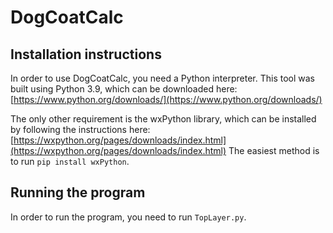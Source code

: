 # DogCoatCalc
## Installation instructions
In order to use DogCoatCalc, you need a Python interpreter. This tool was built using Python 3.9, which can be downloaded here: [https://www.python.org/downloads/](https://www.python.org/downloads/)

The only other requirement is the wxPython library, which can be installed by following the instructions here: [https://wxpython.org/pages/downloads/index.html](https://wxpython.org/pages/downloads/index.html)
The easiest method is to run `pip install wxPython`.
## Running the program
In order to run the program, you need to run `TopLayer.py`.
